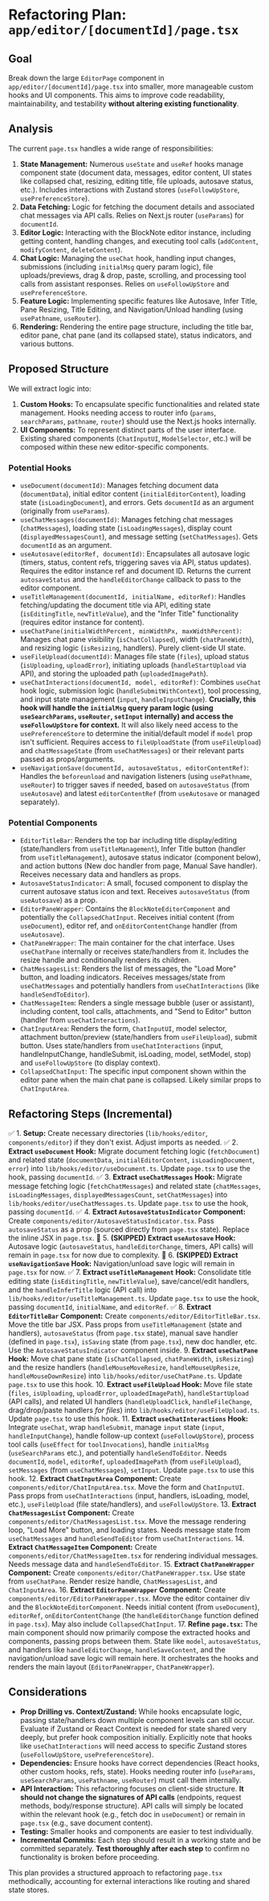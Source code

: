 # Refactoring Plan: `app/editor/[documentId]/page.tsx`

## Goal

Break down the large `EditorPage` component in `app/editor/[documentId]/page.tsx` into smaller, more manageable custom hooks and UI components. This aims to improve code readability, maintainability, and testability **without altering existing functionality**.

## Analysis

The current `page.tsx` handles a wide range of responsibilities:

1.  **State Management:** Numerous `useState` and `useRef` hooks manage component state (document data, messages, editor content, UI states like collapsed chat, resizing, editing title, file uploads, autosave status, etc.). Includes interactions with Zustand stores (`useFollowUpStore`, `usePreferenceStore`).
2.  **Data Fetching:** Logic for fetching the document details and associated chat messages via API calls. Relies on Next.js router (`useParams`) for `documentId`.
3.  **Editor Logic:** Interacting with the BlockNote editor instance, including getting content, handling changes, and executing tool calls (`addContent`, `modifyContent`, `deleteContent`).
4.  **Chat Logic:** Managing the `useChat` hook, handling input changes, submissions (including `initialMsg` query param logic), file uploads/previews, drag & drop, paste, scrolling, and processing tool calls from assistant responses. Relies on `useFollowUpStore` and `usePreferenceStore`.
5.  **Feature Logic:** Implementing specific features like Autosave, Infer Title, Pane Resizing, Title Editing, and Navigation/Unload handling (using `usePathname`, `useRouter`).
6.  **Rendering:** Rendering the entire page structure, including the title bar, editor pane, chat pane (and its collapsed state), status indicators, and various buttons.

## Proposed Structure

We will extract logic into:

1.  **Custom Hooks:** To encapsulate specific functionalities and related state management. Hooks needing access to router info (`params`, `searchParams`, `pathname`, `router`) should use the Next.js hooks internally.
2.  **UI Components:** To represent distinct parts of the user interface. Existing shared components (`ChatInputUI`, `ModelSelector`, etc.) will be composed within these new editor-specific components.

### Potential Hooks

*   `useDocument(documentId)`: Manages fetching document data (`documentData`), initial editor content (`initialEditorContent`), loading state (`isLoadingDocument`), and errors. Gets `documentId` as an argument (originally from `useParams`).
*   `useChatMessages(documentId)`: Manages fetching chat messages (`chatMessages`), loading state (`isLoadingMessages`), display count (`displayedMessagesCount`), and message setting (`setChatMessages`). Gets `documentId` as an argument.
*   `useAutosave(editorRef, documentId)`: Encapsulates all autosave logic (timers, status, content refs, triggering saves via API, status updates). Requires the editor instance ref and document ID. Returns the current `autosaveStatus` and the `handleEditorChange` callback to pass to the editor component.
*   `useTitleManagement(documentId, initialName, editorRef)`: Handles fetching/updating the document title via API, editing state (`isEditingTitle`, `newTitleValue`), and the "Infer Title" functionality (requires editor instance for content).
*   `useChatPane(initialWidthPercent, minWidthPx, maxWidthPercent)`: Manages chat pane visibility (`isChatCollapsed`), width (`chatPaneWidth`), and resizing logic (`isResizing`, handlers). Purely client-side UI state.
*   `useFileUpload(documentId)`: Manages file state (`files`), upload status (`isUploading`, `uploadError`), initiating uploads (`handleStartUpload` via API), and storing the uploaded path (`uploadedImagePath`).
*   `useChatInteractions(documentId, model, editorRef)`: Combines `useChat` hook logic, submission logic (`handleSubmitWithContext`), tool processing, and input state management (`input`, `handleInputChange`). **Crucially, this hook will handle the `initialMsg` query param logic (using `useSearchParams`, `useRouter`, `setInput` internally) and access the `useFollowUpStore` for context.** It will also likely need access to the `usePreferenceStore` to determine the initial/default model if `model` prop isn't sufficient. Requires access to `fileUploadState` (from `useFileUpload`) and `chatMessageState` (from `useChatMessages`) or their relevant parts passed as props/arguments.
*   `useNavigationSave(documentId, autosaveStatus, editorContentRef)`: Handles the `beforeunload` and navigation listeners (using `usePathname`, `useRouter`) to trigger saves if needed, based on `autosaveStatus` (from `useAutosave`) and latest `editorContentRef` (from `useAutosave` or managed separately).

### Potential Components

*   `EditorTitleBar`: Renders the top bar including title display/editing (state/handlers from `useTitleManagement`), Infer Title button (handler from `useTitleManagement`), autosave status indicator (component below), and action buttons (New doc handler from page, Manual Save handler). Receives necessary data and handlers as props.
*   `AutosaveStatusIndicator`: A small, focused component to display the current autosave status icon and text. Receives `autosaveStatus` (from `useAutosave`) as a prop.
*   `EditorPaneWrapper`: Contains the `BlockNoteEditorComponent` and potentially the `CollapsedChatInput`. Receives initial content (from `useDocument`), editor ref, and `onEditorContentChange` handler (from `useAutosave`).
*   `ChatPaneWrapper`: The main container for the chat interface. Uses `useChatPane` internally or receives state/handlers from it. Includes the resize handle and conditionally renders its children.
*   `ChatMessagesList`: Renders the list of messages, the "Load More" button, and loading indicators. Receives messages/state from `useChatMessages` and potentially handlers from `useChatInteractions` (like `handleSendToEditor`).
*   `ChatMessageItem`: Renders a single message bubble (user or assistant), including content, tool calls, attachments, and "Send to Editor" button (handler from `useChatInteractions`).
*   `ChatInputArea`: Renders the form, `ChatInputUI`, model selector, attachment button/preview (state/handlers from `useFileUpload`), submit button. Uses state/handlers from `useChatInteractions` (input, handleInputChange, handleSubmit, isLoading, model, setModel, stop) and `useFollowUpStore` (to display context).
*   `CollapsedChatInput`: The specific input component shown within the editor pane when the main chat pane is collapsed. Likely similar props to `ChatInputArea`.

## Refactoring Steps (Incremental)

✅ 1.  **Setup:** Create necessary directories (`lib/hooks/editor`, `components/editor`) if they don't exist. Adjust imports as needed.
✅ 2.  **Extract `useDocument` Hook:** Migrate document fetching logic (`fetchDocument`) and related state (`documentData`, `initialEditorContent`, `isLoadingDocument`, `error`) into `lib/hooks/editor/useDocument.ts`. Update `page.tsx` to use the hook, passing `documentId`.
✅ 3.  **Extract `useChatMessages` Hook:** Migrate message fetching logic (`fetchChatMessages`) and related state (`chatMessages`, `isLoadingMessages`, `displayedMessagesCount`, `setChatMessages`) into `lib/hooks/editor/useChatMessages.ts`. Update `page.tsx` to use the hook, passing `documentId`.
✅ 4.  **Extract `AutosaveStatusIndicator` Component:** Create `components/editor/AutosaveStatusIndicator.tsx`. Pass `autosaveStatus` as a prop (sourced directly from `page.tsx` state). Replace the inline JSX in `page.tsx`.
🚧 5.  **(SKIPPED) Extract `useAutosave` Hook:** Autosave logic (`autosaveStatus`, `handleEditorChange`, timers, API calls) will remain in `page.tsx` for now due to complexity.
🚧 6.  **(SKIPPED) Extract `useNavigationSave` Hook:** Navigation/unload save logic will remain in `page.tsx` for now.
✅ 7.  **Extract `useTitleManagement` Hook:** Consolidate title editing state (`isEditingTitle`, `newTitleValue`), save/cancel/edit handlers, and the `handleInferTitle` logic (API call) into `lib/hooks/editor/useTitleManagement.ts`. Update `page.tsx` to use the hook, passing `documentId`, `initialName`, and `editorRef`.
✅ 8.  **Extract `EditorTitleBar` Component:** Create `components/editor/EditorTitleBar.tsx`. Move the title bar JSX. Pass props from `useTitleManagement` (state and handlers), `autosaveStatus` (from `page.tsx` state), manual save handler (defined in `page.tsx`), `isSaving` state (from `page.tsx`), new doc handler, etc. Use the `AutosaveStatusIndicator` component inside.
9.  **Extract `useChatPane` Hook:** Move chat pane state (`isChatCollapsed`, `chatPaneWidth`, `isResizing`) and the resize handlers (`handleMouseMoveResize`, `handleMouseUpResize`, `handleMouseDownResize`) into `lib/hooks/editor/useChatPane.ts`. Update `page.tsx` to use this hook.
10. **Extract `useFileUpload` Hook:** Move file state (`files`, `isUploading`, `uploadError`, `uploadedImagePath`), `handleStartUpload` (API calls), and related UI handlers (`handleUploadClick`, `handleFileChange`, drag/drop/paste handlers *for files*) into `lib/hooks/editor/useFileUpload.ts`. Update `page.tsx` to use this hook.
11. **Extract `useChatInteractions` Hook:** Integrate `useChat`, wrap `handleSubmit`, manage `input` state (`input`, `handleInputChange`), handle follow-up context (`useFollowUpStore`), process tool calls (`useEffect` for `toolInvocations`), handle `initialMsg` (`useSearchParams` etc.), and potentially `handleSendToEditor`. Needs `documentId`, `model`, `editorRef`, `uploadedImagePath` (from `useFileUpload`), `setMessages` (from `useChatMessages`), `setInput`. Update `page.tsx` to use this hook.
12. **Extract `ChatInputArea` Component:** Create `components/editor/ChatInputArea.tsx`. Move the form and `ChatInputUI`. Pass props from `useChatInteractions` (input, handlers, isLoading, model, etc.), `useFileUpload` (file state/handlers), and `useFollowUpStore`.
13. **Extract `ChatMessagesList` Component:** Create `components/editor/ChatMessagesList.tsx`. Move the message rendering loop, "Load More" button, and loading states. Needs message state from `useChatMessages` and `handleSendToEditor` from `useChatInteractions`.
14. **Extract `ChatMessageItem` Component:** Create `components/editor/ChatMessageItem.tsx` for rendering individual messages. Needs message data and `handleSendToEditor`.
15. **Extract `ChatPaneWrapper` Component:** Create `components/editor/ChatPaneWrapper.tsx`. Use state from `useChatPane`. Render resize handle, `ChatMessagesList`, and `ChatInputArea`.
16. **Extract `EditorPaneWrapper` Component:** Create `components/editor/EditorPaneWrapper.tsx`. Move the editor container div and the `BlockNoteEditorComponent`. Needs initial content (from `useDocument`), `editorRef`, `onEditorContentChange` (the `handleEditorChange` function defined in `page.tsx`). May also include `CollapsedChatInput`.
17. **Refine `page.tsx`:** The main component should now primarily compose the extracted hooks and components, passing props between them. State like `model`, `autosaveStatus`, and handlers like `handleEditorChange`, `handleSaveContent`, and the navigation/unload save logic will remain here. It orchestrates the hooks and renders the main layout (`EditorPaneWrapper`, `ChatPaneWrapper`).

## Considerations

*   **Prop Drilling vs. Context/Zustand:** While hooks encapsulate logic, passing state/handlers down multiple component levels can still occur. Evaluate if Zustand or React Context is needed for state shared very deeply, but prefer hook composition initially. Explicitly note that hooks like `useChatInteractions` will need access to specific Zustand stores (`useFollowUpStore`, `usePreferenceStore`).
*   **Dependencies:** Ensure hooks have correct dependencies (React hooks, other custom hooks, refs, state). Hooks needing router info (`useParams`, `useSearchParams`, `usePathname`, `useRouter`) must call them internally.
*   **API Interaction:** This refactoring focuses on client-side structure. **It should not change the signatures of API calls** (endpoints, request methods, body/response structure). API calls will simply be located within the relevant hook (e.g., fetch doc in `useDocument`) or remain in `page.tsx` (e.g., save document content).
*   **Testing:** Smaller hooks and components are easier to test individually.
*   **Incremental Commits:** Each step should result in a working state and be committed separately. **Test thoroughly after each step** to confirm no functionality is broken before proceeding.

This plan provides a structured approach to refactoring `page.tsx` methodically, accounting for external interactions like routing and shared state stores.